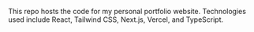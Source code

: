 This repo hosts the code for my personal portfolio website. Technologies used include React, Tailwind CSS, Next.js, Vercel, and TypeScript.
